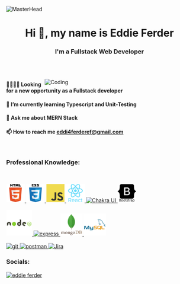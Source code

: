 ![MasterHead](https://miro.medium.com/v2/resize:fit:1400/1*GNFNf_V7rj_C2YUCeZNzsw.jpeg)

<h1 align="center">Hi 👋, my name is Eddie Ferder</h1>
<h3 align="center">I'm a Fullstack Web Developer</h3>

<br/><br/>


<img align="right" alt="Coding" width="400" src=https://media2.giphy.com/media/v1.Y2lkPTc5MGI3NjExcm94Nmczbmc3aXB6MXVwajRkd3YxNjFtcGJyYzJ6MGVkeG44aTY0cCZlcD12MV9pbnRlcm5hbF9naWZfYnlfaWQmY3Q9Zw/qgQUggAC3Pfv687qPC/giphy.gif>


#### 🫱🏻‍🫲🏻 **Looking for a new opportunity as a Fullstack developer**

#### 🧠 I’m currently learning **Typescript and Unit-Testing**

#### 💬 Ask me about **MERN Stack**

#### 📫 How to reach me **eddi4ferderef@gmail.com**



<br/>

<h3 align="left">Professional Knowledge:</h3>
<br/>
<p align="left">
  <a href="https://www.w3.org/html/" target="_blank" rel="noreferrer">
    <img src="https://raw.githubusercontent.com/devicons/devicon/master/icons/html5/html5-original-wordmark.svg" alt="html5" width="50" height="50"/>
  </a>
  <a href="https://www.w3schools.com/css/" target="_blank" rel="noreferrer">
    <img src="https://raw.githubusercontent.com/devicons/devicon/master/icons/css3/css3-original-wordmark.svg" alt="css3" width="50" height="50"/>
  </a>
  <a href="https://developer.mozilla.org/en-US/docs/Web/JavaScript" target="_blank" rel="noreferrer">
    <img src="https://raw.githubusercontent.com/devicons/devicon/master/icons/javascript/javascript-original.svg" alt="javascript" width="50" height="50"/>
  </a>
  <a href="https://reactjs.org/" target="_blank" rel="noreferrer">
    <img src="https://raw.githubusercontent.com/devicons/devicon/master/icons/react/react-original-wordmark.svg" alt="react" width="50" height="50"/>
  </a>
  <a href="https://chakra-ui.com/" target="_blank" rel="noreferrer">
    <img src="https://pbs.twimg.com/profile_images/1244925541448286208/rzylUjaf_400x400.jpg" alt="Chakra UI" width="50" height="50"/>
  </a>
  <a href="https://getbootstrap.com" target="_blank" rel="noreferrer">
    <img src="https://raw.githubusercontent.com/devicons/devicon/master/icons/bootstrap/bootstrap-plain-wordmark.svg" alt="bootstrap" width="50" height="50"/>
  </a>
  <br/><br/>
  <a href="https://nodejs.org" target="_blank" rel="noreferrer">
    <img src="https://raw.githubusercontent.com/devicons/devicon/master/icons/nodejs/nodejs-original-wordmark.svg" alt="nodejs" width="70" height="70"/>
  </a>
  <a href="https://expressjs.com" target="_blank" rel="noreferrer">
    <img src="https://encrypted-tbn0.gstatic.com/images?q=tbn:ANd9GcRrZAPva1AOXxQazbmTI9ZVR15eYNJpl8_N3Q&usqp=CAU" alt="express" width="80" height="60"/>
  </a>
  <a href="https://www.mongodb.com/" target="_blank" rel="noreferrer">
    <img src="https://raw.githubusercontent.com/devicons/devicon/master/icons/mongodb/mongodb-original-wordmark.svg" alt="mongodb" width="60" height="60"/>
  </a>
  <a href="https://www.mysql.com/" target="_blank" rel="noreferrer">
    <img src="https://raw.githubusercontent.com/devicons/devicon/master/icons/mysql/mysql-original-wordmark.svg" alt="mysql" width="60" height="60"/>
  </a>
  <br/>  <br/>
  <a href="https://git-scm.com/" target="_blank" rel="noreferrer">
    <img src="https://www.vectorlogo.zone/logos/git-scm/git-scm-icon.svg" alt="git" width="50" height="50"/>
  </a>
  <a href="https://postman.com" target="_blank" rel="noreferrer">
    <img src="https://www.vectorlogo.zone/logos/getpostman/getpostman-icon.svg" alt="postman" width="50" height="50"/>
  </a>
  <a href="https://www.atlassian.com/software/jira" target="_blank" rel="noreferrer">
    <img src="https://static-00.iconduck.com/assets.00/jira-icon-512x512-kkop6eik.png" alt="Jira" width="50" height="50"/>
  </a>
</p>



<h3 align="left">Socials:</h3>
<p align="left">
<a href="https://linkedin.com/in/eddie ferder" target="blank"><img align="center" src="https://raw.githubusercontent.com/rahuldkjain/github-profile-readme-generator/master/src/images/icons/Social/linked-in-alt.svg" alt="eddie ferder" height="30" width="40" /></a>
</p>

